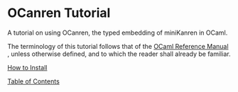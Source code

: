 # OCanren Tutorial

A tutorial on using OCanren, the typed embedding of miniKanren in OCaml.

The terminology of this tutorial follows that of the
[OCaml Reference Manual](https://ocaml.org/releases/4.11/htmlman/language.html)
, unless otherwise defined, and to which the reader shall already be familiar.

[How to Install](Installation)

[Table of Contents](Main)

